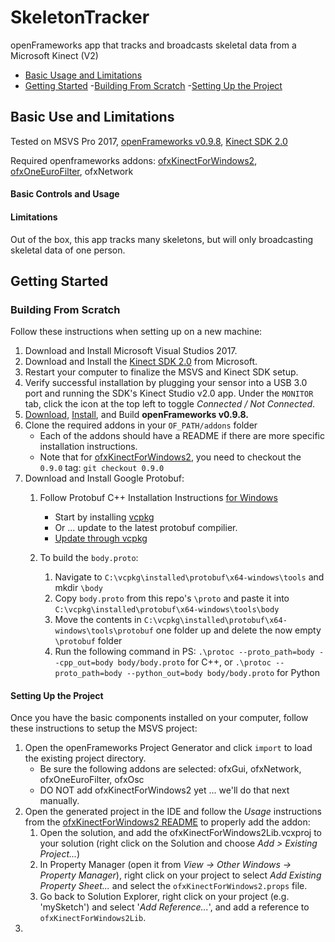 # SkeletonTracker
openFrameworks app that tracks and broadcasts skeletal data from a  Microsoft Kinect (V2)

- [Basic Usage and Limitations]()
- [Getting Started]()
    -[Building From Scratch]()
    -[Setting Up the Project]()


## Basic Use and Limitations
Tested on MSVS Pro 2017, [openFrameworks v0.9.8](https://openframeworks.cc/download/older/), [Kinect SDK 2.0](https://www.microsoft.com/en-us/download/details.aspx?id=44561)

Required openframeworks addons: [ofxKinectForWindows2](https://github.com/elliotwoods/ofxKinectForWindows2), [ofxOneEuroFilter](https://github.com/i-n-g-o/ofxOneEuroFilter), ofxNetwork

#### Basic Controls and Usage

#### Limitations

Out of the box, this app tracks many skeletons, but will only broadcasting skeletal data of one person.

## Getting Started

### Building From Scratch
Follow these instructions when setting up on a new machine:

1. Download and Install Microsoft Visual Studios 2017.
2. Download and Install the [Kinect SDK 2.0](https://www.microsoft.com/en-us/download/details.aspx?id=44561) from Microsoft.
3. Restart your computer to finalize the MSVS and Kinect SDK setup.
4. Verify successful installation by plugging your sensor into a USB 3.0 port and running the SDK's Kinect Studio v2.0 app. Under the `MONITOR` tab, click the icon at the top left to toggle _Connected / Not Connected_.
5. [Download](https://openframeworks.cc/download/older/), [Install](https://openframeworks.cc/setup/vs/), and Build **openFrameworks v0.9.8.**
6. Clone the required addons in your `OF_PATH/addons` folder
    - Each of the addons should have a README if there are more specific installation instructions.
    - Note that for [ofxKinectForWindows2](https://github.com/elliotwoods/ofxKinectForWindows2), you need to checkout the `0.9.0` tag: ```git checkout 0.9.0```
7. Download and Install Google Protobuf:
    1. Follow Protobuf C++ Installation Instructions [for Windows](https://github.com/protocolbuffers/protobuf/blob/master/src/README.md#c-installation---windows)
        - Start by installing [vcpkg](https://github.com/Microsoft/vcpkg)
        - Or ... update to the latest protobuf compilier.
        - [Update through vcpkg](https://github.com/Microsoft/vcpkg/blob/master/docs/about/faq.md#how-do-i-update-libraries)

    2. To build the `body.proto`:
        1. Navigate to `C:\vcpkg\installed\protobuf\x64-windows\tools` and mkdir `\body`
        2. Copy `body.proto` from this repo's `\proto` and paste it into `C:\vcpkg\installed\protobuf\x64-windows\tools\body`
        3. Move the contents in `C:\vcpkg\installed\protobuf\x64-windows\tools\protobuf` one folder up and delete the now empty `\protobuf` folder
        4. Run the following command in PS: `.\protoc --proto_path=body --cpp_out=body body/body.proto` for C++, or `.\protoc --proto_path=body --python_out=body body/body.proto` for Python
 
#### Setting Up the Project
Once you have the basic components installed on your computer, follow these instructions to setup the MSVS project:

1. Open the openFrameworks Project Generator and click `import` to load the existing project directory.
   - Be sure the following addons are selected: ofxGui, ofxNetwork, ofxOneEuroFilter, ofxOsc
   - DO NOT add ofxKinectForWindows2 yet ... we'll do that next manually.
2. Open the generated project in the IDE and follow the _Usage_ instructions from the [ofxKinectForWindows2 README](https://github.com/elliotwoods/ofxKinectForWindows2) to properly add the addon:
    1. Open the solution, and add the ofxKinectForWindows2Lib.vcxproj to your solution (right click on the Solution and choose _Add > Existing Project..._)
    2. In Property Manager (open it from _View -> Other Windows -> Property Manager_), right click on your project to select _Add Existing Property Sheet..._ and select the `ofxKinectForWindows2.props` file.
    3. Go back to Solution Explorer, right click on your project (e.g. 'mySketch') and select '_Add Reference..._', and add a reference to `ofxKinectForWindows2Lib`.
3. 